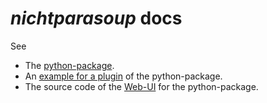 # _nichtparasoup_ docs

See
* The [python-package](../python-package/docs/index.md).
* An [example for a plugin](../python-plugin-example/docs/index.md) of the python-package.
* The source code of the [Web-UI](../web-ui/docs/index.md) for the python-package.
